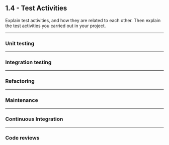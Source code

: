 ## 1.4 - Test Activities
Explain test activities, and how they are related to each other. 
Then explain the test activities you carried out in your project.
***
### Unit testing

***
### Integration testing

***
### Refactoring

***
### Maintenance

***
### Continuous Integration

***
### Code reviews


